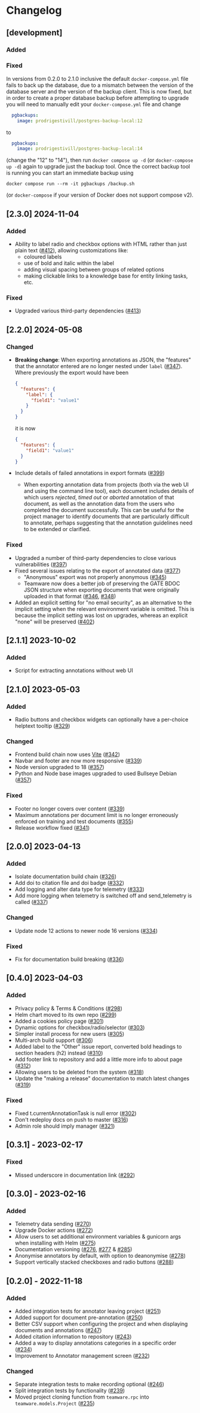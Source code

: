 # Changelog

## [development]
### Added

### Fixed

In versions from 0.2.0 to 2.1.0 inclusive the default `docker-compose.yml` file fails to back up the database, due to a mismatch between the version of the database server and the version of the backup client.  This is now fixed, but in order to create a proper database backup before attempting to upgrade you will need to manually edit your `docker-compose.yml` file and change

```yaml
  pgbackups:
    image: prodrigestivill/postgres-backup-local:12
```

to

```yaml
  pgbackups:
    image: prodrigestivill/postgres-backup-local:14
```
 
(change the "12" to "14"), then run `docker compose up -d` (or `docker-compose up -d`) again to upgrade just the backup tool.  Once the correct backup tool is running you can start an immediate backup using

```
docker compose run --rm -it pgbackups /backup.sh
```

(or `docker-compose` if your version of Docker does not support compose v2).

## [2.3.0] 2024-11-04

### Added
- Ability to label radio and checkbox options with HTML rather than just plain text ([#412](https://github.com/GateNLP/gate-teamware/pull/412)), allowing customizations like:
  - coloured labels
  - use of bold and italic within the label
  - adding visual spacing between groups of related options
  - making clickable links to a knowledge base for entity linking tasks, etc.

### Fixed
- Upgraded various third-party dependencies ([#413](https://github.com/GateNLP/gate-teamware/pull/413))

## [2.2.0] 2024-05-08

### Changed
- **Breaking change**: When exporting annotations as JSON, the "features" that the annotator entered are no longer nested under `label` ([#347](https://github.com/GateNLP/gate-teamware/issues/347)).  Where previously the export would have been 
  ```json
  {
    "features": {
      "label": {
        "field1": "value1"
      }
    }
  }
  ```
  
  it is now
  ```json
  {
    "features": {
      "field1": "value1"
    }
  }
  ```
- Include details of failed annotations in export formats ([#399](https://github.com/GateNLP/gate-teamware/pull/399))
  - When exporting annotation data from projects (both via the web UI and using the command line tool),
    each document includes details of which users _rejected_, _timed out_ or _aborted_ annotation of
    that document, as well as the annotation data from the users who completed the document successfully.
    This can be useful for the project manager to identify documents that are particularly difficult
    to annotate, perhaps suggesting that the annotation guidelines need to be extended or clarified.

### Fixed
- Upgraded a number of third-party dependencies to close various vulnerabilities ([#397](https://github.com/GateNLP/gate-teamware/pull/397))
- Fixed several issues relating to the export of annotated data ([#377](https://github.com/GateNLP/gate-teamware/pull/377))
  - "Anonymous" export was not properly anonymous ([#345](https://github.com/GateNLP/gate-teamware/issues/345))
  - Teamware now does a better job of preserving the GATE BDOC JSON structure when exporting documents that were originally uploaded in that format ([#346](https://github.com/GateNLP/gate-teamware/issues/346), [#348](https://github.com/GateNLP/gate-teamware/issues/348))
- Added an explicit setting for "no email security", as an alternative to the implicit setting when the relevant environment variable is omitted.  This is because the implicit setting was lost on upgrades, whereas an explicit "none" will be preserved ([#402](https://github.com/GateNLP/gate-teamware/pull/402))


## [2.1.1] 2023-10-02

### Added 
- Script for extracting annotations without web UI


## [2.1.0] 2023-05-03

### Added
- Radio buttons and checkbox widgets can optionally have a per-choice helptext tooltip ([#329](https://github.com/GateNLP/gate-teamware/pull/329))

### Changed
- Frontend build chain now uses [Vite](https://vitejs.dev/) ([#342](https://github.com/GateNLP/gate-teamware/pull/342))
- Navbar and footer are now more responsive ([#339](https://github.com/GateNLP/gate-teamware/pull/339))
- Node version upgraded to 18 ([#357](https://github.com/GateNLP/gate-teamware/pull/357))
- Python and Node base images upgraded to used Bullseye Debian ([#357](https://github.com/GateNLP/gate-teamware/pull/357))

### Fixed
- Footer no longer covers over content ([#339](https://github.com/GateNLP/gate-teamware/pull/339))
- Maximum annotations per document limit is no longer erroneously enforced on training and test documents ([#355](https://github.com/GateNLP/gate-teamware/pull/355))
- Release workflow fixed ([#341](https://github.com/GateNLP/gate-teamware/pull/341))

## [2.0.0] 2023-04-13
### Added
- Isolate documentation build chain ([#326](https://github.com/GateNLP/gate-teamware/pull/326))
- Add doi to citation file and doi badge ([#332](https://github.com/GateNLP/gate-teamware/pull/332))
- Add logging and alter data type for telemetry ([#333](https://github.com/GateNLP/gate-teamware/pull/333))
- Add more logging when telemetry is switched off and send_telemetry is called ([#337](https://github.com/GateNLP/gate-teamware/pull/337))

### Changed
- Update node 12 actions to newer node 16 versions ([#334](https://github.com/GateNLP/gate-teamware/pull/334))

### Fixed
- Fix for documentation build breaking ([#336](https://github.com/GateNLP/gate-teamware/pull/336)) 

## [0.4.0] 2023-04-03
### Added
- Privacy policy & Terms & Conditions ([#298](https://github.com/GateNLP/gate-teamware/pull/298))
- Helm chart moved to its own repo ([#299](https://github.com/GateNLP/gate-teamware/pull/299))
- Added a cookies policy page ([#301](https://github.com/GateNLP/gate-teamware/pull/301))
- Dynamic options for checkbox/radio/selector ([#303](https://github.com/GateNLP/gate-teamware/pull/303))
- Simpler install process for new users ([#305](https://github.com/GateNLP/gate-teamware/pull/305))
- Multi-arch build support ([#306](https://github.com/GateNLP/gate-teamware/pull/306))
- Added label to the "Other" issue report, converted bold headings to section headers (h2) instead ([#310](https://github.com/GateNLP/gate-teamware/pull/310))
- Add footer link to repository and add a little more info to about page ([#312](https://github.com/GateNLP/gate-teamware/pull/312))
- Allowing users to be deleted from the system ([#318](https://github.com/GateNLP/gate-teamware/pull/318))
- Update the "making a release" documentation to match latest changes ([#319](https://github.com/GateNLP/gate-teamware/pull/319))

### Fixed
- Fixed t.currentAnnotationTask is null error ([#302](https://github.com/GateNLP/gate-teamware/pull/302))
- Don't redeploy docs on push to master  ([#316](https://github.com/GateNLP/gate-teamware/pull/316))
- Admin role should imply manager ([#321](https://github.com/GateNLP/gate-teamware/pull/321))

## [0.3.1] - 2023-02-17
### Fixed
- Missed underscore in documentation link ([#292](https://github.com/GateNLP/gate-teamware/pull/292))

## [0.3.0] - 2023-02-16
### Added
- Telemetry data sending ([#270](https://github.com/GateNLP/gate-teamware/pull/270))
- Upgrade Docker actions ([#272](https://github.com/GateNLP/gate-teamware/pull/272))
- Allow users to set additional environment variables & gunicorn args when installing with Helm ([#275](https://github.com/GateNLP/gate-teamware/pull/275))
- Documentation versioning ([#276](https://github.com/GateNLP/gate-teamware/pull/276), [#277](https://github.com/GateNLP/gate-teamware/pull/277) & [#285](https://github.com/GateNLP/gate-teamware/pull/285))
- Anonymise annotators by default, with option to deanonymise ([#278](https://github.com/GateNLP/gate-teamware/pull/278))
- Support vertically stacked checkboxes and radio buttons ([#288](https://github.com/GateNLP/gate-teamware/pull/288))


## [0.2.0] - 2022-11-18
### Added
- Added integration tests for annotator leaving project ([#251](https://github.com/GateNLP/gate-teamware/pull/251))
- Added support for document pre-annotation ([#250](https://github.com/GateNLP/gate-teamware/pull/250))
- Better CSV support when configuring the project and when displaying documents and annotations ([#247](https://github.com/GateNLP/gate-teamware/pull/247))
- Added citation information to repository ([#243](https://github.com/GateNLP/gate-teamware/pull/243))
- Added a way to display annotations categories in a specific order ([#234](https://github.com/GateNLP/gate-teamware/pull/234))
- Improvement to Annotator management screen ([#232](https://github.com/GateNLP/gate-teamware/pull/232))
### Changed
- Separate integration tests to make recording optional ([#246](https://github.com/GateNLP/gate-teamware/pull/246))
- Split integration tests by functionality ([#239](https://github.com/GateNLP/gate-teamware/pull/239))
- Moved project cloning function from `teamware.rpc` into `teamware.models.Project` ([#235](https://github.com/GateNLP/gate-teamware/pull/235))
